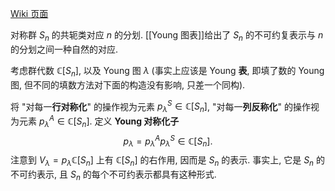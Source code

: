 [Wiki 页面](https://en.wikipedia.org/wiki/Representation_theory_of_the_symmetric_group)

对称群 $S_n$ 的共轭类对应 $n$ 的分划. [[Young 图表]]给出了 $S_n$ 的不可约复表示与 $n$ 的分划之间一种自然的对应.

考虑群代数 $\mathbb{C}[S_n]$, 以及 Young 图 $\lambda$ (事实上应该是 Young **表**, 即填了数的 Young 图, 但不同的填数方法对下面的构造没有影响, 只差一个同构).

将 "对每一**行对称化**" 的操作视为元素 $p_\lambda^S \in \mathbb{C}[S_n]$, "对每一**列反称化**" 的操作视为元素 $p_\lambda^A\in\mathbb{C}[S_n]$. 定义 **Young 对称化子**
$$
p_\lambda = p_\lambda^A p_\lambda^S\in\mathbb{C}[S_n].
$$
注意到 $V_\lambda = p_\lambda \mathbb{C}[S_n]$ 上有 $\mathbb{C}[S_n]$ 的右作用, 因而是 $S_n$ 的表示. 事实上, 它是 $S_n$ 的不可约表示, 且 $S_n$ 的每个不可约表示都具有这种形式.
